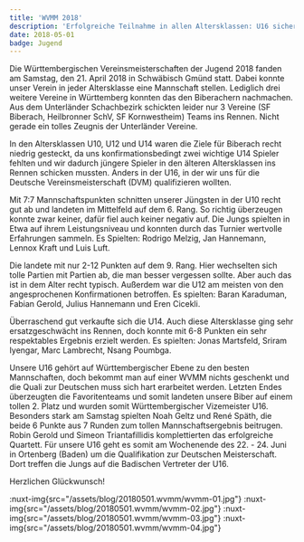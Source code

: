 ```yaml
---
title: 'WVMM 2018'
description: 'Erfolgreiche Teilnahme in allen Altersklassen: U16 sichert sich Vizemeistertitel und Qualifikation für die Deutsche Meisterschaft.'
date: 2018-05-01
badge: Jugend
---
```


Die Württembergischen Vereinsmeisterschaften der Jugend 2018 fanden am Samstag, den 21. April 2018 in Schwäbisch Gmünd statt. Dabei konnte unser Verein in jeder Altersklasse eine Mannschaft stellen. Lediglich drei weitere Vereine in Württemberg konnten das den Biberachern nachmachen. Aus dem Unterländer Schachbezirk schickten leider nur 3 Vereine (SF Biberach, Heilbronner SchV, SF Kornwestheim) Teams ins Rennen. Nicht gerade ein tolles Zeugnis der Unterländer Vereine.

In den Altersklassen U10, U12 und U14 waren die Ziele für Biberach recht niedrig gesteckt, da uns konfirmationsbedingt zwei wichtige U14 Spieler fehlten und wir dadurch jüngere Spieler in den älteren Altersklassen ins Rennen schicken mussten. Anders in der U16, in der wir uns für die Deutsche Vereinsmeisterschaft (DVM) qualifizieren wollten.

Mit 7:7 Mannschaftspunkten schnitten unserer Jüngsten in der U10 recht gut ab und landeten im Mittelfeld auf dem 6. Rang. So richtig überzeugen konnte zwar keiner, dafür fiel auch keiner negativ auf. Die Jungs spielten in Etwa auf ihrem Leistungsniveau und konnten durch das Turnier wertvolle Erfahrungen sammeln. Es Spielten: Rodrigo Melzig, Jan Hannemann, Lennox Kraft und Luis Luft.

Die landete mit nur 2-12 Punkten auf dem 9. Rang. Hier wechselten sich tolle Partien mit Partien ab, die man besser vergessen sollte. Aber auch das ist in dem Alter recht typisch. Außerdem war die U12 am meisten von den angesprochenen Konfirmationen betroffen. Es spielten: Baran Karaduman, Fabian Gerold, Julius Hannemann und Eren Cicekli.

Überraschend gut verkaufte sich die U14. Auch diese Altersklasse ging sehr ersatzgeschwächt ins Rennen, doch konnte mit 6-8 Punkten ein sehr respektables Ergebnis erzielt werden. Es spielten: Jonas Martsfeld, Sriram Iyengar, Marc Lambrecht, Nsang Poumbga.

Unsere U16 gehört auf Württembergischer Ebene zu den besten Mannschaften, doch bekommt man auf einer WVMM nichts geschenkt und die Quali zur Deutschen muss sich hart erarbeitet werden. Letzten Endes überzeugten die Favoritenteams und somit landeten unsere Biber auf einem tollen 2. Platz und wurden somit Württembergischer Vizemeister U16. Besonders stark am Samstag spielten Noah Geltz und René Späth, die beide 6 Punkte aus 7 Runden zum tollen Mannschaftsergebnis beitrugen. Robin Gerold und Simeon Triantafillidis komplettierten das erfolgreiche Quartett. Für unsere U16 geht es somit am Wochenende des 22. - 24. Juni in Ortenberg (Baden) um die Qualifikation zur Deutschen Meisterschaft. Dort treffen die Jungs auf die Badischen Vertreter der U16.

Herzlichen Glückwunsch!

:nuxt-img{src="/assets/blog/20180501.wvmm/wvmm-01.jpg"}
:nuxt-img{src="/assets/blog/20180501.wvmm/wvmm-02.jpg"}
:nuxt-img{src="/assets/blog/20180501.wvmm/wvmm-03.jpg"}
:nuxt-img{src="/assets/blog/20180501.wvmm/wvmm-04.jpg"}
